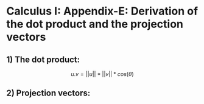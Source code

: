 # Calculus I: Appendix-E: Derivation of the dot product and the projection vectors 

## 1) The dot product: 

$$u.v = ||u|| * ||v|| * cos(\theta)$$

## 2) Projection vectors: 



